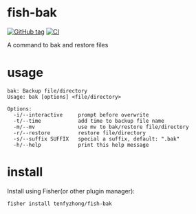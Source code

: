 # fish-bak
[![GitHub tag](https://img.shields.io/github/tag/tenfyzhong/fish-bak.svg)](https://github.com/tenfyzhong/fish-bak/tags)
[![CI](https://github.com/tenfyzhong/fish-bak/actions/workflows/test.yml/badge.svg)](https://github.com/tenfyzhong/fish-bak/actions/workflows/test.yml)

A command to bak and restore files

# usage
```
bak: Backup file/directory
Usage: bak [options] <file/directory>

Options:
  -i/--interactive     prompt before overwrite
  -t/--time            add time to backup file name
  -m/--mv              use mv to bak/restore file/directory
  -r/--restore         restore file/directory
  -s/--suffix SUFFIX   special a suffix, default: ".bak"
  -h/--help            print this help message
```

# install
Install using Fisher(or other plugin manager):
```
fisher install tenfyzhong/fish-bak
```


